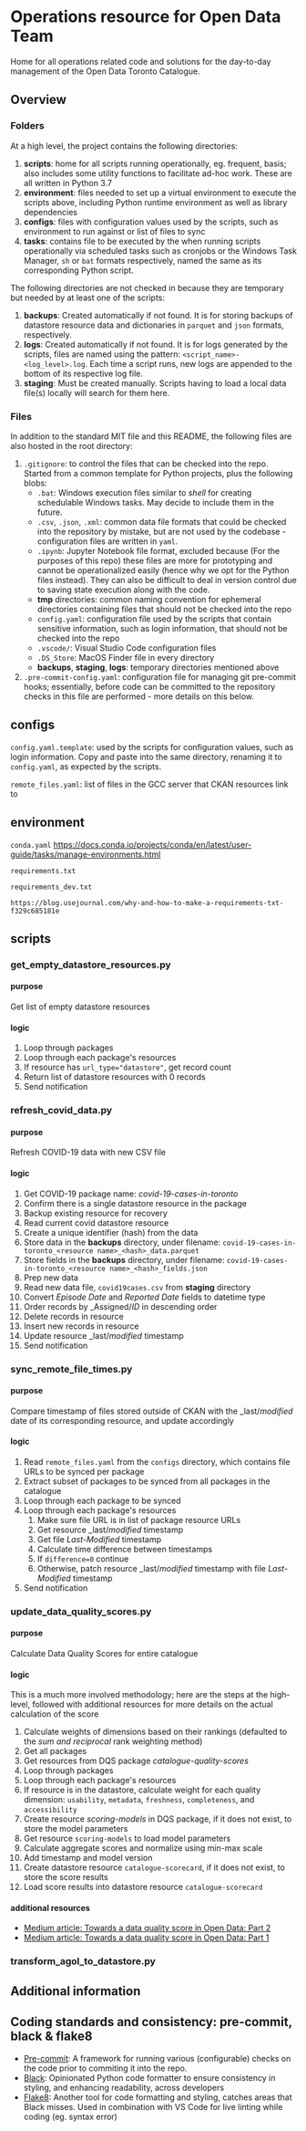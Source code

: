 # Operations resource for Open Data Team

Home for all operations related code and solutions for the day-to-day management of the Open Data Toronto Catalogue.

## Overview

### Folders

At a high level, the project contains the following directories:

1. **scripts**: home for all scripts running operationally, eg. frequent, basis; also includes some utility functions to facilitate ad-hoc work. These are all written in Python 3.7
1. **environment**: files needed to set up a virtual environment to execute the scripts above, including Python runtime environment as well as library dependencies
1. **configs**:  files with configuration values used by the scripts, such as environment to run against or list of files to sync
1. **tasks**:  contains file to be executed by the when running scripts operationally via scheduled tasks such as cronjobs or the Windows Task Manager, `sh` or `bat` formats respectively, named the same as its corresponding Python script.

The following directories are not checked in because they are temporary but needed by at least one of the scripts:

1. **backups**: Created automatically if not found. It is for storing backups of datastore resource data and dictionaries in `parquet` and `json` formats, respectively.
1. **logs**: Created automatically if not found. It is for logs generated by the scripts, files are named using the pattern: `<script_name>-<log_level>.log`. Each time a script runs, new logs are appended to the bottom of its respective log file.
1. **staging**: Must be created manually. Scripts having to load a local data file(s) locally will search for them here.

### Files

In addition to the standard MIT file and this README, the following files are also hosted in the root directory:

1. `.gitignore`: to control the files that can be checked into the repo. Started from a common template for Python projects, plus the following blobs:
   * `.bat`: Windows execution files similar to _shell_ for creating schedulable Windows tasks. May decide to include them in the future.
   * `.csv`, `.json`, `.xml`: common data file formats that could be checked into the repository by mistake, but are not used by the codebase - configuration files are written in `yaml`.
   * `.ipynb`: Jupyter Notebook file format, excluded because (For the purposes of this repo) these files are more for prototyping and cannot be operationalized easily (hence why we opt for the Python files instead). They can also be difficult to deal in version control due to saving state execution along with the code.
   * **tmp** directories: common naming convention for ephemeral directories containing files that should not be checked into the repo
   * `config.yaml`: configuration file used by the scripts that contain sensitive information, such as login information, that should not be checked into the repo
   * `.vscode/`: Visual Studio Code configuration files
   * `.DS_Store`: MacOS Finder file in every directory
   * **backups**, **staging**, **logs**: temporary directories mentioned above
1. `.pre-commit-config.yaml`: configuration file for managing git pre-commit hooks; essentially, before code can be committed to the repository checks in this file are performed - more details on this below.

## configs

`config.yaml.template`: used by the scripts for configuration values, such as login information. Copy and paste into the same directory, renaming it to `config.yaml`, as expected by the scripts.

`remote_files.yaml`: list of files in the GCC server that CKAN resources link to

## environment

`conda.yaml`
https://docs.conda.io/projects/conda/en/latest/user-guide/tasks/manage-environments.html

`requirements.txt`


`requirements_dev.txt`

```
https://blog.usejournal.com/why-and-how-to-make-a-requirements-txt-f329c685181e
```

## scripts

### get_empty_datastore_resources.py

#### purpose

Get list of empty datastore resources

#### logic

1. Loop through packages
1. Loop through each package's resources
1. If resource has `url_type="datastore"`, get record count
1. Return list of datastore resources with 0 records
1. Send notification

### refresh_covid_data.py

#### purpose

Refresh COVID-19 data with new CSV file

#### logic

1. Get COVID-19 package name: _covid-19-cases-in-toronto_
1. Confirm there is a single datastore resource in the package
1. Backup existing resource for recovery 
  1. Read current covid datastore resource
  1. Create a unique identifier (hash) from the data
  1. Store data in the **backups** directory, under filename: `covid-19-cases-in-toronto_<resource name>_<hash>_data.parquet`
  1. Store fields in the **backups** directory, under filename: `covid-19-cases-in-toronto_<resource name>_<hash>_fields.json`
1. Prep new data
  1. Read new data file, `covid19cases.csv` from **staging** directory
  1. Convert _Episode Date_ and _Reported Date_ fields to datetime type
  1. Order records by _Assigned/_ID_ in descending order
1. Delete records in resource
1. Insert new records in resource
1. Update resource _last/_modified_ timestamp
1. Send notification

### sync_remote_file_times.py

#### purpose

Compare timestamp of files stored outside of CKAN with the _last/_modified_ date of its corresponding resource, and update accordingly

#### logic

1. Read `remote_files.yaml` from the `configs` directory, which contains file URLs to be synced per package
1. Extract subset of packages to be synced from all packages in the catalogue
1. Loop through each package to be synced
1. Loop through each package's resources
   1. Make sure file URL is in list of package resource URLs
   1. Get resource _last/_modified_ timestamp
   1. Get file _Last-Modified_ timestamp
   1. Calculate time difference between timestamps
   1. If `difference=0` continue
   1. Otherwise, patch resource _last/_modified_ timestamp with file _Last-Modified_ timestamp
1. Send notification

### update_data_quality_scores.py

#### purpose

Calculate Data Quality Scores for entire catalogue

#### logic

This is a much more involved methodology; here are the steps at the high-level, followed with additional resources for more details on the actual calculation of the score

1. Calculate weights of dimensions based on their rankings (defaulted to the _sum and reciprocal_ rank weighting method)
1. Get all packages
1. Get resources from DQS package _catalogue-quality-scores_
1. Loop through packages
1. Loop through each package's resources
1. If resource is in the datastore, calculate weight for each quality dimension: `usability`, `metadata`, `freshness`, `completeness`, and `accessibility`
1. Create resource _scoring-models_ in DQS package, if it does not exist, to store the model parameters
1. Get resource `scoring-models` to load model parameters
1. Calculate aggregate scores and normalize using min-max scale
1. Add timestamp and model version
1. Create datastore resource `catalogue-scorecard`, if it does not exist, to store the score results
1. Load score results into datastore resource `catalogue-scorecard`


#### additional resources

* [Medium article: Towards a data quality score in Open Data: Part 2](https://medium.com/open-data-toronto/towards-a-data-quality-score-in-open-data-part-2-3f193eb9e21d)
* [Medium article: Towards a data quality score in Open Data: Part 1](https://medium.com/open-data-toronto/towards-a-data-quality-score-in-open-data-part-1-525e59f729e9)

### transform_agol_to_datastore.py

## Additional information

## Coding standards and consistency: pre-commit, black & flake8

* [Pre-commit](https://pre-commit.com/): A framework for running various (configurable) checks on the code prior to commiting it into the repo. 
* [Black](https://github.com/psf/black): Opinionated Python code formatter to ensure consistency in styling, and enhancing readability, across developers
* [Flake8](https://flake8.pycqa.org/en/latest/): Another tool for code formatting and styling, catches areas that Black misses. Used in combination with VS Code for live linting while coding (eg. syntax error)